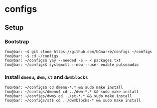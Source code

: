 # configs

## Setup

### Bootstrap
```console
foo@bar: ~$ git clone https://github.com/bGnarre/configs ~/configs
foo@bar: ~$ cd ~/configs
foo@bar: ~/configs$ yay --needed -S - < packages.txt
foo@bar: ~/configs$ systemctl --now --user enable pulseaudio
```

### Install `dmenu`, `dwm`, `st` and `dwmblocks`
```console
foo@bar: ~/configs$ cd dmenu-*.* && sudo make install
foo@bar: ~/configs/dmenu$ cd ../dwm-*.* && sudo make install
foo@bar: ~/configs/dwm$ cd ../st-*.* && sudo make install
foo@bar: ~/configs/st$ cd ../dwmblocks-* && sudo make install
```
